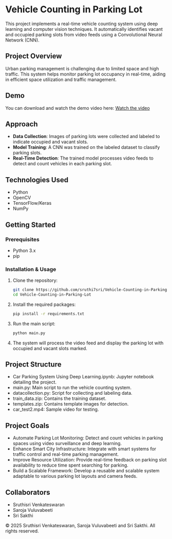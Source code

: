 # Vehicle Counting in Parking Lot

This project implements a real-time vehicle counting system using deep learning and computer vision techniques. It automatically identifies vacant and occupied parking slots from video feeds using a Convolutional Neural Network (CNN).

## Project Overview

Urban parking management is challenging due to limited space and high traffic. This system helps monitor parking lot occupancy in real-time, aiding in efficient space utilization and traffic management.

## Demo

You can download and watch the demo video here:
[Watch the video](https://youtu.be/8sRWZXne7ug)

## Approach

- **Data Collection**: Images of parking lots were collected and labeled to indicate occupied and vacant slots.
- **Model Training**: A CNN was trained on the labeled dataset to classify parking slots.
- **Real-Time Detection**: The trained model processes video feeds to detect and count vehicles in each parking slot.

## Technologies Used

- Python
- OpenCV
- TensorFlow/Keras
- NumPy

## Getting Started

### Prerequisites

- Python 3.x
- pip

### Installation & Usage

1. Clone the repository:

   ```bash
   git clone https://github.com/sruthi7sri/Vehicle-Counting-in-Parking-Lot.git
   cd Vehicle-Counting-in-Parking-Lot
   ```
2. Install the required packages:
   ```bash
   pip install -r requirements.txt
   ```
3. Run the main script:
   ```bash
   python main.py
   ```
4. The system will process the video feed and display the parking lot with occupied and vacant slots marked.

## Project Structure
- Car Parking System Using Deep Learning.ipynb: Jupyter notebook detailing the project.
- main.py: Main script to run the vehicle counting system.
- datacollection.py: Script for collecting and labeling data.
- train_data.zip: Contains the training dataset.
- templates.zip: Contains template images for detection.
- car_test2.mp4: Sample video for testing.

## Project Goals
- Automate Parking Lot Monitoring: Detect and count vehicles in parking spaces using video surveillance and deep learning.
- Enhance Smart City Infrastructure: Integrate with smart systems for traffic control and real-time parking management.
- Improve Resource Utilization: Provide real-time feedback on parking slot availability to reduce time spent searching for parking.
- Build a Scalable Framework: Develop a reusable and scalable system adaptable to various parking lot layouts and camera feeds.

## Collaborators

- Sruthisri Venkateswaran  
- Saroja Vuluvabeeti
- Sri Sakthi

© 2025 Sruthisri Venkateswaran, Saroja Vuluvabeeti and Sri Sakthi. All rights reserved.


